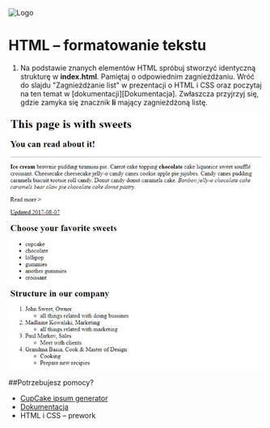 <img alt="Logo" src="http://coderslab.pl/svg/logo-coderslaZwróć uwagę b.svg" width="400">

# HTML &ndash; formatowanie tekstu

1. Na podstawie znanych elementów HTML spróbuj stworzyć identyczną strukturę w **index.html**. Pamiętaj o odpowiednim zagnieżdżaniu. Wróć do slajdu "Zagnieżdżanie list" w prezentacji o HTML i CSS oraz poczytaj na ten temat w [dokumentacji][Dokumentacja]. Zwłaszcza przyjrzyj się, gdzie zamyka się znacznik **li** mający zagnieżdżoną listę.


 ![Sample project](images/sample.jpg)

##Potrzebujesz pomocy?
* [CupCake ipsum generator](http://www.cupcakeipsum.com)
* [Dokumentacja](https://developer.mozilla.org/pl/docs/Web/HTML/Element/ul)
* HTML i CSS &ndash; prework

